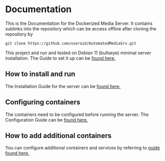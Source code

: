 # Documentation

This is the Documentation for the Dockerized Media Server. It contains sublinks into the repository which can be access offline after cloning the repository by
```
git clone https://github.com/useraid/AutomatedMediaSrv.git
```
This project and run and tested on Debian 11 (bullseye) minimal server installation. The Guide to set it up can be [found here.](https://www.fosslinux.com/49956/install-debian-11-minimal-server.htm)
## How to install and run

The Installation Guide for the server can be [found here.](https://github.com/useraid/AutomatedMediaSrv/blob/main/docs/installation.md)

## Configuring containers

The containers need to be configured before running the server. The Configuration Guide can be [found here.](https://github.com/useraid/AutomatedMediaSrv/blob/main/docs/Configuration.md)

## How to add additional containers

You can configure additional containers and services by referring to [guide found here.](https://docs.portainer.io/user/docker/containers/add)
